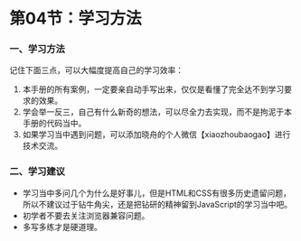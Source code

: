 # 第04节：学习方法

### 一、学习方法

记住下面三点，可以大幅度提高自己的学习效率：

1. 本手册的所有案例，一定要亲自动手写出来，仅仅是看懂了完全达不到学习要求的效果。
2. 学会举一反三，自己有什么新奇的想法，可以尽全力去实现，而不是拘泥于本手册的代码当中。
3. 如果学习当中遇到问题，可以添加晓舟的个人微信【xiaozhoubaogao】进行技术交流。

### 二、学习建议

* 学习当中多问几个为什么是好事儿，但是HTML和CSS有很多历史遗留问题，所以不建议过于钻牛角尖，还是把钻研的精神留到JavaScript的学习当中吧。
* 初学者不要去关注浏览器兼容问题。
* 多写多练才是硬道理。
